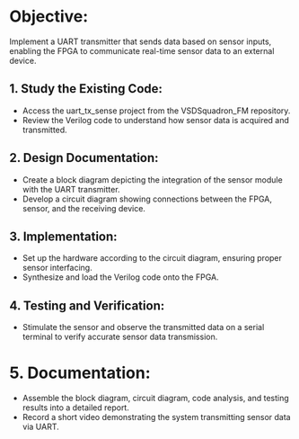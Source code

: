 # **Objective:**
Implement a UART transmitter that sends data based on sensor inputs, enabling the FPGA to communicate real-time sensor data to an external device.

## 1.	Study the Existing Code:
-	Access the uart_tx_sense project from the VSDSquadron_FM repository.
-	Review the Verilog code to understand how sensor data is acquired and transmitted.

## 2.	Design Documentation:
-	Create a block diagram depicting the integration of the sensor module with the UART transmitter.
-	Develop a circuit diagram showing connections between the FPGA, sensor, and the receiving device.

## 3.	Implementation:
-	Set up the hardware according to the circuit diagram, ensuring proper sensor interfacing.
-	Synthesize and load the Verilog code onto the FPGA.

## 4.	Testing and Verification:
-	Stimulate the sensor and observe the transmitted data on a serial terminal to verify accurate sensor data transmission.

# 5.	Documentation:
-	Assemble the block diagram, circuit diagram, code analysis, and testing results into a detailed report.
-	Record a short video demonstrating the system transmitting sensor data via UART.
